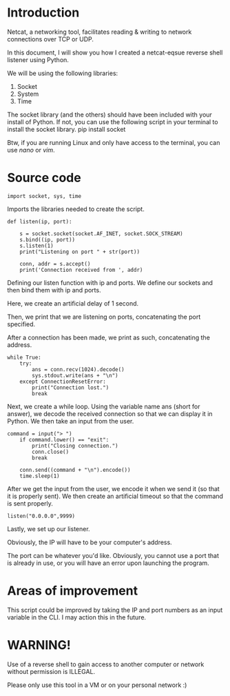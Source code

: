 # Introduction

Netcat, a networking tool, facilitates reading & writing to network connections over TCP or UDP.

In this document, I will show you how I created a netcat-eqsue reverse shell listener using Python.

We will be using the following libraries:
1. Socket
2. System
3. Time

The socket library (and the others) should have been included with your install of Python.
If not, you can use the following script in your terminal to install the socket library.
    pip install socket

Btw, if you are running Linux and only have access to the terminal, you can use _nano_ or _vim_.

# Source code

    import socket, sys, time

Imports the libraries needed to create the script.

    def listen(ip, port):
    
        s = socket.socket(socket.AF_INET, socket.SOCK_STREAM)
        s.bind((ip, port))
        s.listen(1)
        print("Listening on port " + str(port))
        
        conn, addr = s.accept()
        print('Connection received from ', addr)

Defining our listen function with ip and ports. We define our sockets and then bind them with ip and ports. 

Here, we create an artificial delay of 1 second.

Then, we print that we are listening on ports, concatenating the port specified.

After a connection has been made, we print as such, concatenating the address.

    while True:
        try:
            ans = conn.recv(1024).decode()
            sys.stdout.write(ans + "\n")
        except ConnectionResetError:
            print("Connection lost.")
            break

Next, we create a while loop. Using the variable name ans (short for answer), we decode the received connection so that we can display it in Python. We then take an input from the user.

    command = input("> ")
        if command.lower() == "exit":
            print("Closing connection.")
            conn.close()
            break

        conn.send((command + "\n").encode())
        time.sleep(1)

After we get the input from the user, we encode it when we send it (so that it is properly sent). We then create an artificial timeout so that the command is sent properly.

    listen("0.0.0.0",9999)

Lastly, we set up our listener.

Obviously, the IP will have to be your computer's address.

The port can be whatever you'd like. Obviously, you cannot use a port that is already in use, or you will have an error upon launching the program.

# Areas of improvement

This script could be improved by taking the IP and port numbers as an input variable in the CLI. I may action this in the future.

# WARNING!

Use of a reverse shell to gain access to another computer or network without permission is ILLEGAL.

Please only use this tool in a VM or on your personal network :)
